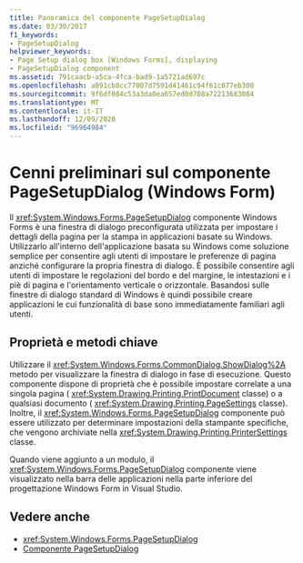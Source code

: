 ```yaml
---
title: Panoramica del componente PageSetupDialog
ms.date: 03/30/2017
f1_keywords:
- PageSetupDialog
helpviewer_keywords:
- Page Setup dialog box [Windows Forms], displaying
- PageSetupDialog component
ms.assetid: 791caacb-a5ca-4fca-bad9-1a5721ad697c
ms.openlocfilehash: a891cb8cc77007d7591d41461c94f61c077eb300
ms.sourcegitcommit: 9f6df084c53a3da0ea657ed0d708a72213683084
ms.translationtype: MT
ms.contentlocale: it-IT
ms.lasthandoff: 12/09/2020
ms.locfileid: "96964984"
---
```

# <a name="pagesetupdialog-component-overview-windows-forms"></a>Cenni preliminari sul componente PageSetupDialog (Windows Form)

Il <xref:System.Windows.Forms.PageSetupDialog> componente Windows Forms è una finestra di dialogo preconfigurata utilizzata per impostare i dettagli della pagina per la stampa in applicazioni basate su Windows. Utilizzarlo all'interno dell'applicazione basata su Windows come soluzione semplice per consentire agli utenti di impostare le preferenze di pagina anziché configurare la propria finestra di dialogo. È possibile consentire agli utenti di impostare le regolazioni del bordo e del margine, le intestazioni e i piè di pagina e l'orientamento verticale o orizzontale. Basandosi sulle finestre di dialogo standard di Windows è quindi possibile creare applicazioni le cui funzionalità di base sono immediatamente familiari agli utenti.

## <a name="key-properties-and-methods"></a>Proprietà e metodi chiave

Utilizzare il <xref:System.Windows.Forms.CommonDialog.ShowDialog%2A> metodo per visualizzare la finestra di dialogo in fase di esecuzione. Questo componente dispone di proprietà che è possibile impostare correlate a una singola pagina ( <xref:System.Drawing.Printing.PrintDocument> classe) o a qualsiasi documento ( <xref:System.Drawing.Printing.PageSettings> classe). Inoltre, il <xref:System.Windows.Forms.PageSetupDialog> componente può essere utilizzato per determinare impostazioni della stampante specifiche, che vengono archiviate nella <xref:System.Drawing.Printing.PrinterSettings> classe.

Quando viene aggiunto a un modulo, il <xref:System.Windows.Forms.PageSetupDialog> componente viene visualizzato nella barra delle applicazioni nella parte inferiore del progettazione Windows Form in Visual Studio.

## <a name="see-also"></a>Vedere anche

- <xref:System.Windows.Forms.PageSetupDialog>
- [Componente PageSetupDialog](pagesetupdialog-component-windows-forms.md)
